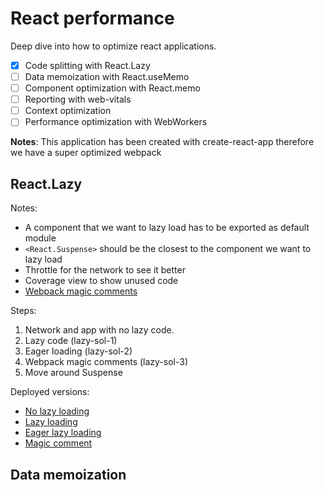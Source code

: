 # React performance

Deep dive into how to optimize react applications.

- [x] Code splitting with React.Lazy
- [ ] Data memoization with React.useMemo
- [ ] Component optimization with React.memo
- [ ] Reporting with web-vitals
- [ ] Context optimization
- [ ] Performance optimization with WebWorkers

**Notes**: This application has been created with create-react-app therefore we
have a super optimized webpack

## React.Lazy

Notes:

- A component that we want to lazy load has to be exported as default module
- `<React.Suspense>` should be the closest to the component we want to lazy load
- Throttle for the network to see it better
- Coverage view to show unused code
- [Webpack magic comments](https://webpack.js.org/api/module-methods/#magic-comments)

Steps:

1. Network and app with no lazy code.
2. Lazy code (lazy-sol-1)
3. Eager loading (lazy-sol-2)
4. Webpack magic comments (lazy-sol-3)
5. Move around Suspense

Deployed versions:

- [No lazy loading](https://deploy-preview-1--adoring-gates-8a257a.netlify.app/)
- [Lazy loading](https://deploy-preview-3--adoring-gates-8a257a.netlify.app/)
- [Eager lazy loading](https://deploy-preview-4--adoring-gates-8a257a.netlify.app/)
- [Magic comment](https://deploy-preview-5--adoring-gates-8a257a.netlify.app/)

## Data memoization
